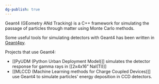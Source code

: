 ```yaml
---
dg-publish: true
---
```

Geant4 (GEometry ANd Tracking) is a C++ framework for simulating the passage of particles through matter using Monte Carlo methods.

Some useful tools for simulating detectors with Geant4 has been written in [Geant4py](https://gitlab.com/lbl-anp/geant4py).

Projects that use Geant4:
- [[PyUDM (Python Urban Deployment Model)]] simulates the detector response for gamma rays in [[2x4x16” NaI(Tl)]]
- [[MLCCD (Machine Learning methods for Charge Coupled Devices)]] use Geant4 to simulate particles' energy deposition in CCD detectors.